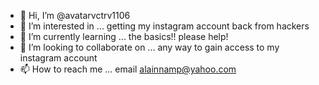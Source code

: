 - 👋 Hi, I’m @avatarvctrv1106
- 👀 I’m interested in ... getting my instagram account back from hackers
- 🌱 I’m currently learning ... the basics!! please help!
- 💞️ I’m looking to collaborate on ... any way to gain access to my instagram account
- 📫 How to reach me ... email alainnamp@yahoo.com

<!---
avatarvctrv1106/avatarvctrv1106 is a ✨ special ✨ repository because its `README.md` (this file) appears on your GitHub profile.
You can click the Preview link to take a look at your changes.
--->
